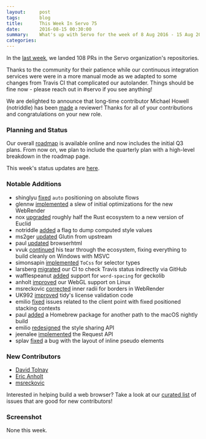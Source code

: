 ```yaml
---
layout:     post
tags:       blog
title:      This Week In Servo 75
date:       2016-08-15 00:30:00
summary:    What's up with Servo for the week of 8 Aug 2016 - 15 Aug 2016
categories:
---
```


In the [last week](https://github.com/pulls?page=1&q=is%3Apr+is%3Amerged+closed%3A2016-08-08..2016-08-15+user%3Aservo), we landed 108 PRs in the Servo organization's repositories.

Thanks to the community for their patience while our continuous integration services were were in a more manual mode as we adapted to some changes from Travis CI that complicated our autolander. Things should be fine now - please reach out in #servo if you see anything!

We are delighted to announce that long-time contributor Michael Howell (notriddle) has been [made](https://github.com/servo/saltfs/pull/425) a reviewer! Thanks for all of your contributions and congratulations on your new role.

### Planning and Status

Our overall [roadmap](https://github.com/servo/servo/wiki/Roadmap) is available online and now includes the initial Q3 plans. From now on, we plan to include the quarterly plan with a high-level breakdown in the roadmap page.

This week's status updates are [here](http://statusupdates.dev.mozaws.net/project/servo).

### Notable Additions

 - shinglyu [fixed](https://github.com/servo/servo/pull/12873) `auto` positioning on absolute flows
 - glennw [implemented](https://github.com/servo/webrender/pull/343) a slew of initial optimizations for the new WebRender
 - nox [upgraded](https://github.com/servo/webrender/pull/342) roughly half the Rust ecosystem to a new version of Euclid
 - notriddle [added](https://github.com/servo/servo/pull/12831) a flag to dump computed style values
 - ms2ger [updated](https://github.com/servo/glutin/pull/104) Glutin from upstream
 - paul [updated](https://github.com/servo/servo/pull/12812) browserhtml
 - vvuk [continued](https://github.com/servo/rust-azure/pull/237) his tear through the ecosystem, fixing everything to build cleanly on Windows with MSVC
 - simonsapin [implemented](https://github.com/servo/rust-selectors/pull/96) `ToCss` for selector types
 - larsberg [migrated](https://github.com/servo/saltfs/pull/454) our CI to check Travis status indirectly via GitHub
 - wafflespeanut [added](https://github.com/servo/servo/pull/12795) support for `word-spacing` for geckolib
 - anholt [improved](https://github.com/servo/servo/pull/12793) our WebGL support on Linux
 - msreckovic [corrected](https://github.com/servo/webrender/pull/333) inner radii for borders in WebRender
 - UK992 [improved](https://github.com/servo/servo/pull/12781) tidy's license validation code
 - emilio [fixed](https://github.com/servo/servo/pull/12777) issues related to the client point with fixed positioned stacking contexts
 - paul [added](https://github.com/servo/servo/pull/12688) a Homebrew package for another path to the macOS nightly build
 - emilio [redesigned](https://github.com/servo/rust-selectors/pull/93) the style sharing API
 - jeenalee [implemented](https://github.com/servo/servo/pull/12700) the Request API
 - splav [fixed](https://github.com/servo/servo/pull/12669) a bug with the layout of inline pseudo elements

### New Contributors

 - [David Tolnay](https://github.com/dtolnay)
 - [Eric Anholt](https://github.com/anholt)
 - [msreckovic](https://github.com/msreckovic)

Interested in helping build a web browser? Take a look at our [curated list](https://starters.servo.org/) of issues that are good for new contributors!

### Screenshot

None this week.
